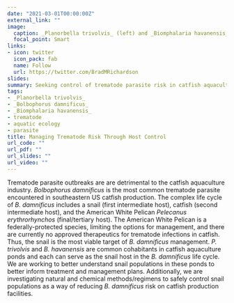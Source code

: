 ```yaml
---
date: "2021-03-01T00:00:00Z"
external_link: ""
image:
  caption: _Planorbella trivolvis_ (left) and _Biomphalaria havanensis_ (right), natural first intermediate hosts for _Bolbophorus damnificus_ in catfish aquaculture ponds in SE USA. Photo Credit: Bradley Richardson.
  focal_point: Smart
links:
- icon: twitter
  icon_pack: fab
  name: Follow
  url: https://twitter.com/BradMRichardson
slides: 
summary: Seeking control of trematode parasite risk in catfish aquaculture by managing the snail intermediate host.
tags:
- _Planorbella trivolvis_
- _Bolbophorus damnificus_
- _Biomphalaria havanensis_
- trematode
- aquatic ecology
- parasite
title: Managing Trematode Risk Through Host Control
url_code: ""
url_pdf: ""
url_slides: ""
url_video: ""
---
```


  Trematode parasite outbreaks are are detrimental to the catfish aquaculture industry. _Bolbophorus damnificus_ is the most common trematode parasite encountered in southeastern US catfish production. The complex life cycle of _B. damnificus_ includes a snail (first intermediate host), catfish (second intermediate host), and the American White Pelican _Pelecanus erythrorhynchos_ (final/tertiary host). The American White Pelican is a federally-protected species, limiting the options for management, and there are currently no approved therapeutics for trematode infections in catfish. Thus, the snail is the most viable target of _B. damnificus_ management. _P. trivolvis_ and _B. havanensis_ are common cohabitants in catfish aquaculture ponds and each can serve as the snail host in the _B. damnificus_ life cycle. We are working to better understand snail populations in these ponds to better inform treatment and management plans. Additionally, we are investigating natural and chemical methods/regimens to safely control snail populations as a way of reducing _B. damnificus_ risk on catfish production facilities.

  


